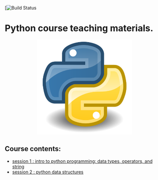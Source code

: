[![Build Status](https://img.shields.io/badge/python-3.6%20%7C%203.7%20%7C%203.8%20%7C%203.9-blue)

# Python course teaching materials.
<p align="center">
  <img src="Python.svg.png" width="300" height="300" />
</p>

## Course contents:
- [session 1 : intro to python programming: data types, operators, and string](https://github.com/IbrahimMansey/py_course_materials/blob/main/1_Intro%20to%20programming%20using%20python.ipynb)
- [session 2 : python data structures](https://github.com/IbrahimMansey/py_course_materials/blob/main/2_Python%20data%20structures.ipynb)
